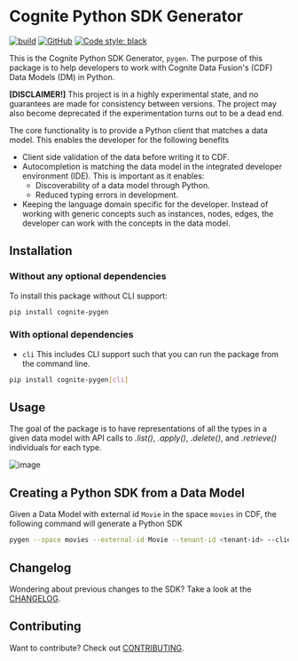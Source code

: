 Cognite Python SDK Generator
==========================
[![build](https://github.com/cognitedata/pygen/actions/workflows/release.yaml/badge.svg)](https://github.com/cognitedata/pygen/actions/workflows/release.yaml)
[![GitHub](https://img.shields.io/github/license/cognitedata/pygen)](https://github.com/cognitedata/pygen/blob/master/LICENSE)
[![Code style: black](https://img.shields.io/badge/code%20style-black-000000.svg)](https://github.com/ambv/black)

This is the Cognite Python SDK Generator, `pygen`. The purpose of this package is to help developers to
work with Cognite Data Fusion's (CDF) Data Models (DM) in Python.

**[DISCLAIMER!]** This project is in a highly experimental state, and no guarantees are made for consistency between
versions. The project may also become deprecated if the experimentation turns out to be a dead end.


The core functionality is to provide a Python client that matches a data model. This enables the developer for the following
benefits

* Client side validation of the data before writing it to CDF.
* Autocompletion is matching the data model in the integrated developer environment (IDE). This is important as it enables:
  * Discoverability of a data model through Python.
  * Reduced typing errors in development.
* Keeping the language domain specific for the developer. Instead of working with generic concepts such as instances,
  nodes, edges, the developer can work with the concepts in the data model.


## Installation

### Without any optional dependencies

To install this package without CLI support:
```bash
pip install cognite-pygen
```

### With optional dependencies

* `cli` This includes CLI support such that you can run the package from the command line.

```bash
pip install cognite-pygen[cli]
```

## Usage

The goal of the package is to have representations of all the types in a given data model with API calls to *.list()*,
*.apply()*, *.delete()*, and *.retrieve()* individuals for each type.

![image](https://github.com/cognitedata/pygen/assets/60234212/b9942595-424c-4c5e-8a9c-37a43e0a5a7c)


## Creating a Python SDK from a Data Model

Given a Data Model with external id `Movie` in the space `movies` in CDF, the following command will generate a Python SDK
```bash
pygen --space movies --external-id Movie --tenant-id <tenant-id> --client-id <client-id> --client-secret <client-secret> --cdf-cluster <cdf-cluster> --cdf-procect <cdf-project>
```

## Changelog
Wondering about previous changes to the SDK? Take a look at the [CHANGELOG](https://github.com/cognitedata/pygen/blob/master/CHANGELOG.md).

## Contributing
Want to contribute? Check out [CONTRIBUTING](https://github.com/cognitedata/pygen/blob/master/CONTRIBUTING.md).
